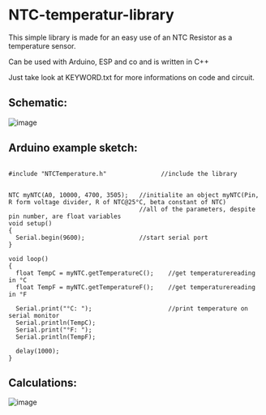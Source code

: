 # NTC-temperatur-library

This simple library is made for an easy use of an NTC Resistor as a temperature sensor.

Can be used with Arduino, ESP and co and is written in C++

Just take look at KEYWORD.txt for more informations on code and circuit.

## Schematic:

![image](https://user-images.githubusercontent.com/61111586/145259225-563ad0d8-308a-4d89-a64f-2f65b0e055a6.png)

## Arduino example sketch:

```

#include "NTCTemperature.h"               //include the library


NTC myNTC(A0, 10000, 4700, 3505);   //initialite an object myNTC(Pin, R form voltage divider, R of NTC@25°C, beta constant of NTC)
                                    //all of the parameters, despite pin number, are float variables
void setup()
{
  Serial.begin(9600);               //start serial port
}

void loop()
{
  float TempC = myNTC.getTemperatureC();    //get temperaturereading in °C
  float TempF = myNTC.getTemperatureF();    //get temperaturereading in °F

  Serial.print("°C: ");                     //print temperature on serial monitor
  Serial.println(TempC);
  Serial.print("°F: ");
  Serial.println(TempF);
  
  delay(1000);
}
```

## Calculations:

![image](https://user-images.githubusercontent.com/61111586/145262516-f7226d3b-d326-46cb-b967-853cda5bf94d.png)
